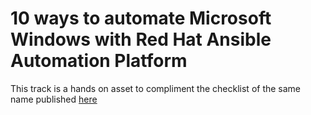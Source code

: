 # 10 ways to automate Microsoft Windows with Red Hat Ansible Automation Platform

This track is a hands on asset to compliment the checklist of the same name published [here](https://www.ansible.com/resources/ansible-for-windows-checklist)

